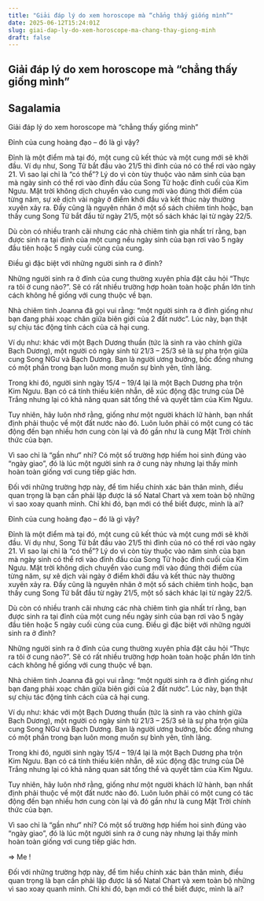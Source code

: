 ```yaml
---
title: "Giải đáp lý do xem horoscope mà “chẳng thấy giống mình”"
date: 2025-06-12T15:24:01Z
slug: giai-dap-ly-do-xem-horoscope-ma-chang-thay-giong-minh
draft: false
---
```


## Giải đáp lý do xem horoscope mà “chẳng thấy giống mình”

## Sagalamia

Giải đáp lý do xem horoscope mà “chẳng thấy giống mình”
 
 
Đỉnh của cung hoàng đạo – đó là gì vậy?
 
Đỉnh là một điểm mà tại đó, một cung cũ kết thúc và một cung mới sẽ khởi đầu. Ví dụ như, Song Tử bắt đầu vào 21/5 thì đỉnh của nó có thể rơi vào ngày 21. Vì sao lại chỉ là “có thể”? Lý do vì còn tùy thuộc vào năm sinh của bạn mà ngày sinh có thể rơi vào đỉnh đầu của Song Tử hoặc đỉnh cuối của Kim Ngưu. Mặt trời không dịch chuyển vào cung mới vào đúng thời điểm của từng năm, sự xê dịch vài ngày ở điểm khởi đầu và kết thúc này thường xuyên xảy ra. Đấy cũng là nguyên nhân ở một số sách chiêm tinh hoặc, bạn thấy cung Song Tử bắt đầu từ ngày 21/5, một số sách khác lại từ ngày 22/5.
 
Dù còn có nhiều tranh cãi nhưng các nhà chiêm tinh gia nhất trí rằng, bạn được sinh ra tại đỉnh của một cung nếu ngày sinh của bạn rơi vào 5 ngày đầu tiên hoặc 5 ngày cuối cùng của cung.
 
Điều gì đặc biệt với những người sinh ra ở đỉnh?
 
Những người sinh ra ở đỉnh của cung thường xuyên phỉa đặt câu hỏi “Thực ra tôi ở cung nào?”. Sẽ có rất nhiều trường hợp hoàn toàn hoặc phần lớn tính cách không hề giống với cung thuộc về bạn.
 
Nhà chiêm tinh Joanna đã gọi vui rằng: “một người sinh ra ở đỉnh giống như bạn đang phải xoạc chân giữa biên giới của 2 đất nước”. Lúc này, bạn thật sự chịu tác động tính cách của cả hại cung.
 
Ví dụ như: khác với một Bạch Dương thuần (tức là sinh ra vào chính giữa Bạch Dương), một người có ngày sinh từ 21/3 – 25/3 sẽ là sự pha trộn giữa cung Song NGư và Bạch Dương. Bạn là người ương bướng, bốc đồng nhưng có một phần trong bạn luôn mong muốn sự bình yên, tĩnh lãng.
 
Trong khi đó, người sinh ngày 15/4 – 19/4 lại là một Bạch Dương pha trộn Kim Ngưu. Bạn có cá tính thiếu kiên nhẫn, dễ xúc động đặc trưng của Dê Trắng nhưng lại có khả năng quan sát tổng thể và quyết tâm của Kim Ngưu.
 
Tuy nhiên, hãy luôn nhớ rằng, giống như một người khách lữ hành, bạn nhất định phải thuộc về một đất nước nào đó. Luôn luôn phải có một cung có tác động đến bạn nhiều hơn cung còn lại và đó gần như là cung Mặt Trời chính thức của bạn.
 
Vì sao chỉ là “gần như” nhỉ? Có một số trường hợp hiếm hoi sinh đúng vào “ngày giao”, đó là lúc một người sinh ra ở cung này nhưng lại thấy mình hoàn toàn giống vơi cung tiếp giác hơn.
 
Đối với những trường hợp này, để tìm hiểu chính xác bản thân mình, điều quan trọng là bạn cần phải lập được lá số Natal Chart và xem toàn bộ những vì sao xoay quanh mình. Chỉ khi đó, bạn mới có thể biết được, mình là ai?
 
 
 
Đỉnh của cung hoàng đạo – đó là gì vậy?
 
Đỉnh là một điểm mà tại đó, một cung cũ kết thúc và một cung mới sẽ khởi đầu. Ví dụ như, Song Tử bắt đầu vào 21/5 thì đỉnh của nó có thể rơi vào ngày 21. Vì sao lại chỉ là “có thể”? Lý do vì còn tùy thuộc vào năm sinh của bạn mà ngày sinh có thể rơi vào đỉnh đầu của Song Tử hoặc đỉnh cuối của Kim Ngưu. Mặt trời không dịch chuyển vào cung mới vào đúng thời điểm của từng năm, sự xê dịch vài ngày ở điểm khởi đầu và kết thúc này thường xuyên xảy ra. Đấy cũng là nguyên nhân ở một số sách chiêm tinh hoặc, bạn thấy cung Song Tử bắt đầu từ ngày 21/5, một số sách khác lại từ ngày 22/5.
 
Dù còn có nhiều tranh cãi nhưng các nhà chiêm tinh gia nhất trí rằng, bạn được sinh ra tại đỉnh của một cung nếu ngày sinh của bạn rơi vào 5 ngày đầu tiên hoặc 5 ngày cuối cùng của cung.
 Điều gì đặc biệt với những người sinh ra ở đỉnh?
 
Những người sinh ra ở đỉnh của cung thường xuyên phỉa đặt câu hỏi “Thực ra tôi ở cung nào?”. Sẽ có rất nhiều trường hợp hoàn toàn hoặc phần lớn tính cách không hề giống với cung thuộc về bạn.
 
Nhà chiêm tinh Joanna đã gọi vui rằng: “một người sinh ra ở đỉnh giống như bạn đang phải xoạc chân giữa biên giới của 2 đất nước”. Lúc này, bạn thật sự chịu tác động tính cách của cả hại cung.
 
Ví dụ như: khác với một Bạch Dương thuần (tức là sinh ra vào chính giữa Bạch Dương), một người có ngày sinh từ 21/3 – 25/3 sẽ là sự pha trộn giữa cung Song NGư và Bạch Dương. Bạn là người ương bướng, bốc đồng nhưng có một phần trong bạn luôn mong muốn sự bình yên, tĩnh lãng.
 
Trong khi đó, người sinh ngày 15/4 – 19/4 lại là một Bạch Dương pha trộn Kim Ngưu. Bạn có cá tính thiếu kiên nhẫn, dễ xúc động đặc trưng của Dê Trắng nhưng lại có khả năng quan sát tổng thể và quyết tâm của Kim Ngưu.
 
Tuy nhiên, hãy luôn nhớ rằng, giống như một người khách lữ hành, bạn nhất định phải thuộc về một đất nước nào đó. Luôn luôn phải có một cung có tác động đến bạn nhiều hơn cung còn lại và đó gần như là cung Mặt Trời chính thức của bạn.
 
Vì sao chỉ là “gần như” nhỉ? Có một số trường hợp hiếm hoi sinh đúng vào “ngày giao”, đó là lúc một người sinh ra ở cung này nhưng lại thấy mình hoàn toàn giống vơi cung tiếp giác hơn.
 
=> Me !
 
Đối với những trường hợp này, để tìm hiểu chính xác bản thân mình, điều quan trọng là bạn cần phải lập được lá số Natal Chart và xem toàn bộ những vì sao xoay quanh mình. Chỉ khi đó, bạn mới có thể biết được, mình là ai?